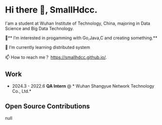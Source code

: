 <!---
SmallHdcc/SmallHdcc is a ✨ special ✨ repository because its `README.md` (this file) appears on your GitHub profile.
You can click the Preview link to take a look at your changes.
--->
# Hi there 👋, **SmallHdcc.**

I'am a student at Wuhan Institute of Technology, China, majoring in Data Science and Big Data Technology.

👀** I’m interested in progamming with Go,Java,C and creating something.** 

🌱 I’m currently learning distributed system

📫 How to reach me？ https://smallhdcc.github.io/.

## Work
- 2024.3 - 2022.6 **QA Intern** @ * Wuhan Shangyue Network Technology Co., Ltd.*

## Open Source Contributions

null
